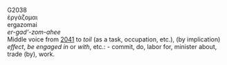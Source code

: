 <body>
  <p>G2038<br>  ἐργάζομαι  <br> ergazomai  <br><i>er-gad‘-zom-ahee </i><br>Middle voice from <a href="g2041.htm">2041</a>  to <i>toil</i> (as a task, occupation, etc.), (by implication) <i>effect</i>, <i>be</i> <i>engaged</i> <i>in</i> or <i>with</i>, etc.: - commit, do, labor for, minister about, trade (by), work.<br></p>
 </body>